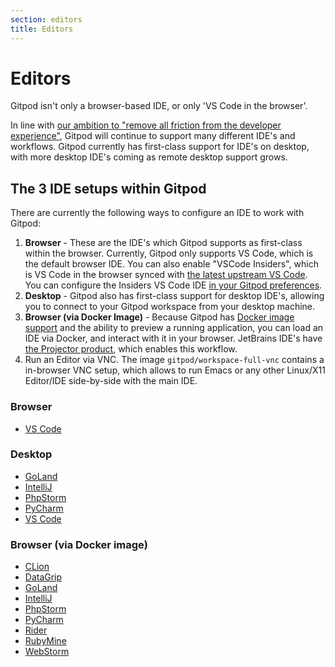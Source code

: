 ```yaml
---
section: editors
title: Editors
---
```


<script context="module">
  export const prerender = true;
</script>

# Editors

Gitpod isn't only a browser-based IDE, or only 'VS Code in the browser'.

In line with [our ambition to "remove all friction from the developer experience"](https://www.notion.so/gitpod/Values-Attributes-2ed4c2f93c84499b98e3b5389980992e), Gitpod will continue to support many different IDE's and workflows. Gitpod currently has first-class support for IDE's on desktop, with more desktop IDE's coming as remote desktop support grows.

## The 3 IDE setups within Gitpod

There are currently the following ways to configure an IDE to work with Gitpod:

1. **Browser** - These are the IDE's which Gitpod supports as first-class within the browser. Currently, Gitpod only supports VS Code, which is the default browser IDE. You can also enable "VSCode Insiders", which is VS Code in the browser synced with [the latest upstream VS Code](https://github.com/microsoft/vscode). You can configure the Insiders VS Code IDE [in your Gitpod preferences](https://gitpod.io/preferences).
1. **Desktop** - Gitpod also has first-class support for desktop IDE's, allowing you to connect to your Gitpod workspace from your desktop machine.
1. **Browser (via Docker Image)** - Because Gitpod has [Docker image support](/docs/config-docker) and the ability to preview a running application, you can load an IDE via Docker, and interact with it in your browser. JetBrains IDE's have [the Projector product](https://lp.jetbrains.com/projector/), which enables this workflow.
1. Run an Editor via VNC. The image `gitpod/workspace-full-vnc` contains a in-browser VNC setup, which allows to run Emacs or any other Linux/X11 Editor/IDE side-by-side with the main IDE.

### Browser

- [VS Code](editors/vscode-browser)

### Desktop

- [GoLand](editors/goland#desktop)
- [IntelliJ](editors/intellij#desktop)
- [PhpStorm](editors/phpstorm#desktop)
- [PyCharm](editors/pycharm#desktop)
- [VS Code](editors/vscode)

### Browser (via Docker image)

- [CLion](editors/clion#browser-via-jetbrains-projector)
- [DataGrip](editors/datagrip#browser-via-jetbrains-projector)
- [GoLand](editors/goland#browser-via-jetbrains-projector)
- [IntelliJ](editors/intellij#browser-via-jetbrains-projector)
- [PhpStorm](editors/phpstorm#browser-via-jetbrains-projector)
- [PyCharm](editors/pycharm#browser-via-jetbrains-projector)
- [Rider](editors/rider#browser-via-jetbrains-projector)
- [RubyMine](editors/rubymine#browser-via-jetbrains-projector)
- [WebStorm](editors/webstorm#browser-via-jetbrains-projector)
